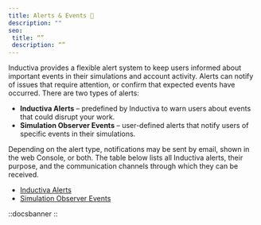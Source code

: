 ```yaml
---
title: Alerts & Events 🔔
description: ""
seo:
 title: “”
 description: “”
---
```


Inductiva provides a flexible alert system to keep users informed about important events in their simulations and account activity. Alerts can notify of issues that require attention, or confirm that expected events have occurred.
There are two types of alerts:
- **Inductiva Alerts** – predefined by Inductiva to warn users about events that could disrupt your work.
- **Simulation Observer Events** – user-defined alerts that notify users of specific events in their simulations.

Depending on the alert type, notifications may be sent by email, shown in the web Console, or both. The table below lists all Inductiva alerts, their purpose, and the communication channels through which they can be received.

* [Inductiva Alerts](sections/alerts.md)
* [Simulation Observer Events](sections/observer-events.md)


::docsbanner
::

